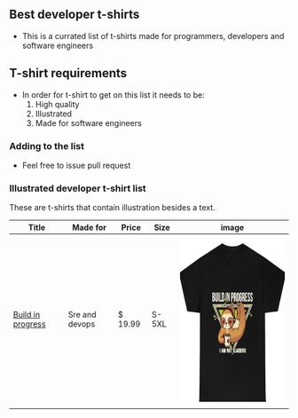## Best developer t-shirts

- This is a currated list of t-shirts made for programmers, developers and software engineers

## T-shirt requirements

- In order for t-shirt to get on this list it needs to be:
  1. High quality
  2. Illustrated
  3. Made for software engineers

### Adding to the list

- Feel free to issue pull request

### Illustrated developer t-shirt list

These are t-shirts that contain illustration besides a text.

|Title|Made for | Price | Size | image |
|---|-----|--------|------|---|
|[Build in progress](https://www.devshirt.club/developer-shirt/build-in-progress)|Sre and devops|$ 19.99|S-5XL |[<img src="./developer-tshirt/build_in_progress.jpeg" height="300">](https://www.devshirt.club/developer-shirt/build-in-progress)|
||

